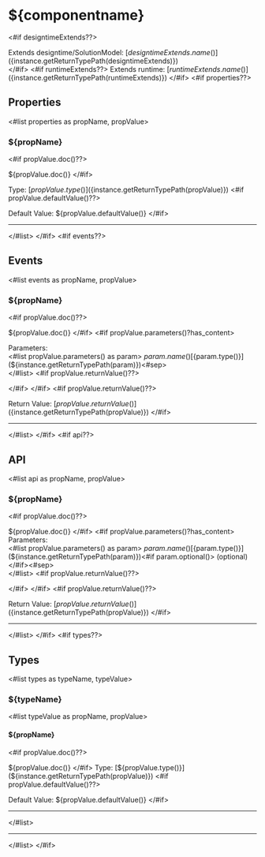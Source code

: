 # ${componentname}
<#if designtimeExtends??>

Extends designtime/SolutionModel: [${designtimeExtends.name()}](${instance.getReturnTypePath(designtimeExtends)})\
</#if>
<#if runtimeExtends??>
Extends runtime: [${runtimeExtends.name()}](${instance.getReturnTypePath(runtimeExtends)})
</#if>
<#if properties??>

## Properties
<#list properties as propName, propValue>

### ${propName}
<#if propValue.doc()??>

${propValue.doc()}
</#if>

Type: [${propValue.type()}](${instance.getReturnTypePath(propValue)})
<#if propValue.defaultValue()??>

Default Value: ${propValue.defaultValue()}
</#if>

***
</#list>
</#if>
<#if events??>

## Events
<#list events as propName, propValue>

### ${propName}
<#if propValue.doc()??>

${propValue.doc()}
</#if>
<#if propValue.parameters()?has_content>

Parameters:\
<#list propValue.parameters() as param> 
${param.name()} [${param.type()}](${instance.getReturnTypePath(param)})<#sep>\
</#list>
<#if propValue.returnValue()??>

</#if>
</#if>
<#if propValue.returnValue()??>

Return Value: [${propValue.returnValue()}](${instance.getReturnTypePath(propValue)})
 </#if>
 
 ***
 </#list>
</#if>
<#if api??>

## API
<#list api as propName, propValue>

### ${propName}
<#if propValue.doc()??>

${propValue.doc()}
</#if>
<#if propValue.parameters()?has_content>
Parameters:\
<#list propValue.parameters() as param> 
${param.name()} [${param.type()}](${instance.getReturnTypePath(param)})<#if param.optional()> (optional)</#if><#sep>\
</#list>
<#if propValue.returnValue()??>

</#if>
</#if>
<#if propValue.returnValue()??>

Return Value: [${propValue.returnValue()}](${instance.getReturnTypePath(propValue)})
 </#if>
 
 ***
 </#list>
</#if>
<#if types??>

## Types
<#list types as typeName, typeValue>

### ${typeName}

<#list typeValue as propName, propValue>

####  ${propName}
<#if propValue.doc()??>

${propValue.doc()}
</#if>
Type:  [${propValue.type()}](${instance.getReturnTypePath(propValue)})
<#if propValue.defaultValue()??>

Default Value: ${propValue.defaultValue()}
</#if>

***
</#list>

 ***
 </#list>
</#if>